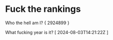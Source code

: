 # Fuck the rankings

Who the hell am I?
{ 2924899 }

What fucking year is it?
[ 2024-08-03T14:21:22Z ]
